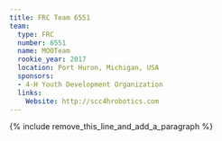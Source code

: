 ```yaml
---
title: FRC Team 6551
team:
  type: FRC
  number: 6551
  name: MOOTeam
  rookie_year: 2017
  location: Port Huron, Michigan, USA
  sponsors:
  - 4-H Youth Development Organization
  links:
    Website: http://scc4hrobotics.com
---
```


{% include remove_this_line_and_add_a_paragraph %}